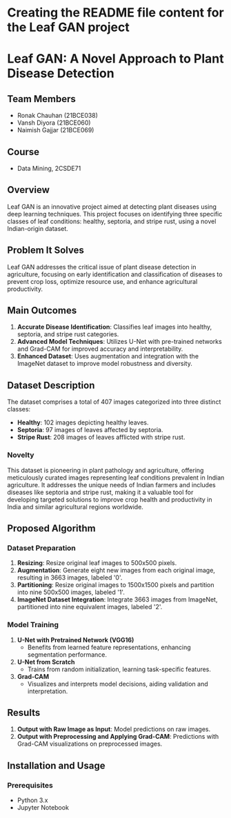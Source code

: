 # Creating the README file content for the Leaf GAN project


# Leaf GAN: A Novel Approach to Plant Disease Detection

## Team Members
- Ronak Chauhan (21BCE038)
- Vansh Diyora (21BCE060)
- Naimish Gajjar (21BCE069)

## Course
- Data Mining, 2CSDE71

## Overview
Leaf GAN is an innovative project aimed at detecting plant diseases using deep learning techniques. This project focuses on identifying three specific classes of leaf conditions: healthy, septoria, and stripe rust, using a novel Indian-origin dataset.

## Problem It Solves
Leaf GAN addresses the critical issue of plant disease detection in agriculture, focusing on early identification and classification of diseases to prevent crop loss, optimize resource use, and enhance agricultural productivity.

## Main Outcomes
1. **Accurate Disease Identification**: Classifies leaf images into healthy, septoria, and stripe rust categories.
2. **Advanced Model Techniques**: Utilizes U-Net with pre-trained networks and Grad-CAM for improved accuracy and interpretability.
3. **Enhanced Dataset**: Uses augmentation and integration with the ImageNet dataset to improve model robustness and diversity.

## Dataset Description
The dataset comprises a total of 407 images categorized into three distinct classes:
- **Healthy**: 102 images depicting healthy leaves.
- **Septoria**: 97 images of leaves affected by septoria.
- **Stripe Rust**: 208 images of leaves afflicted with stripe rust.

### Novelty
This dataset is pioneering in plant pathology and agriculture, offering meticulously curated images representing leaf conditions prevalent in Indian agriculture. It addresses the unique needs of Indian farmers and includes diseases like septoria and stripe rust, making it a valuable tool for developing targeted solutions to improve crop health and productivity in India and similar agricultural regions worldwide.

## Proposed Algorithm
### Dataset Preparation
1. **Resizing**: Resize original leaf images to 500x500 pixels.
2. **Augmentation**: Generate eight new images from each original image, resulting in 3663 images, labeled '0'.
3. **Partitioning**: Resize original images to 1500x1500 pixels and partition into nine 500x500 images, labeled '1'.
4. **ImageNet Dataset Integration**: Integrate 3663 images from ImageNet, partitioned into nine equivalent images, labeled '2'.

### Model Training
1. **U-Net with Pretrained Network (VGG16)**
   - Benefits from learned feature representations, enhancing segmentation performance.
2. **U-Net from Scratch**
   - Trains from random initialization, learning task-specific features.
3. **Grad-CAM**
   - Visualizes and interprets model decisions, aiding validation and interpretation.

## Results
1. **Output with Raw Image as Input**: Model predictions on raw images.
2. **Output with Preprocessing and Applying Grad-CAM**: Predictions with Grad-CAM visualizations on preprocessed images.

## Installation and Usage
### Prerequisites
- Python 3.x
- Jupyter Notebook


